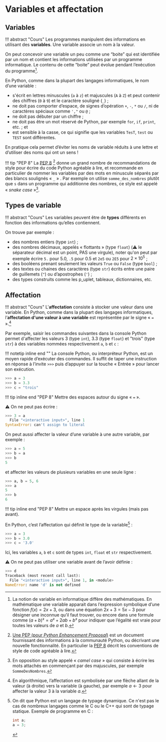 # Variables et affectation

## Variables

!!! abstract "Cours" 
    Les programmes manipulent des informations en utilisant des **variables**. Une variable associe un nom à la valeur.

On peut concevoir une variable un peu comme une “boite” qui est identifiée par un nom et contient les informations utilisées par un programme informatique. Le contenu de cette “boite” peut évolue pendant l’exécution du programme[^1.1].

En Python, comme dans la plupart des langages informatiques, le nom d’une variable :

- s'écrit en lettres minuscules (```a``` à ```z```) et majuscules (```A``` à ```Z```) et peut contenir des chiffres (```0``` à ```9```) et le caractère souligné (```_```) ;
- ne doit pas comporter d’espace, de signes d’opération ```+```, ```-```, ```*``` ou ```/```, ni de caractères spéciaux comme ```',"``` ou ```@``` ;
- ne doit pas débuter par un chiffre ;
- ne doit pas être un mot réservé de Python, par exemple ```for```, ```if```, ```print```, etc. ; et
- est sensible à la casse, ce qui signifie que les variables ```TesT```, ```test``` ou ```TEST``` sont différentes.

En pratique cela permet d’éviter les noms de variable réduits à une lettre et d’utiliser des noms qui ont un sens ! 

!!! tip "PEP 8" 
    La [PEP 8](https://peps.python.org/pep-0008/) [^1.2] donne un grand nombre de recommandations de style pour écrire du code Python agréable à lire, et recommande en particulier de nommer les variables par des mots en minuscule séparés par des blancs soulignés  « ```_``` » . Par exemple on utilise `somme_des_nombres` plutôt que `s` dans un programme qui additionne des nombres, ce style est appelé  « *snake case* »[^1.3].

[^1.1]:
    La notion de variable en informatique diffère des mathématiques. En mathématique une variable apparait dans l’expression symbolique d’une fonction $f(x)=2x+3$, ou dans une équation $2x+3=5x-3$ pour désigner une inconnue qu’il faut trouver, ou encore dans  une formule comme $(a+b)² =a²+2ab+b²$ pour indiquer que l’égalité est vraie pour toutes les valeurs de $a$ et $b$.

[^1.2]:
    [Une PEP (pour *Python Enhancement Proposal*)](https://www.python.org/dev/peps/#introduction) est un document fournissant des informations à la communauté Python, ou décrivant une nouvelle fonctionnalité. En particulier la [PEP 8](https://peps.python.org/pep-0008/) décrit les conventions de style de code agréable à lire.

[^1.3]: 
    En opposition au style appelé « *camel case* » qui consiste à écrire les mots attachés en commençant par des majuscules, par exemple ```SommeDesNombres```.

## Types de variable

!!! abstract "Cours" 
    Les variables peuvent être de **types** différents en fonction des informations qu’elles contiennent.

On trouve par exemple :

- des nombres entiers (type ```int```) ;
- des nombres décimaux, appelés « flottants » (type ```float```)  (:warning: le séparateur décimal est un point, PAS une virgule), noter qu'on peut par exemple écrire `5.` pour 5.0, `.5` pour 0.5 et `2e5` ou `2E5` pour $2 \times 10^5$ ;
- des booléens prenant seulement les valeurs `True` ou `False` (type ```bool```) ;
- des textes ou chaines des caractères (type ```str```) écrits entre une paire de guillemets (```"```) ou d’apostrophes (```'```) ;
- des types construits comme les p_uplet, tableaux, dictionnaires, etc. 

##	Affectation

!!! abstract "Cours" 
    L'**affectation** consiste à stocker une valeur dans une variable. En Python, comme dans la plupart des langages informatiques, l’**affectation d'une valeur à une variable** est représentée par le signe « `=` ».[^1.4]

[^1.4]: En algorithmique, l’affectation est symbolisée par une flèche allant de la valeur (à droite) vers la variable (à gauche), par exemple $a←3$ pour affecter  la valeur $3$ à la variable $a$.

Par exemple, saisir les commandes suivantes dans la console Python permet d'affecter les valeurs 3 (type `int`), 3.3 (type `float`) et "trois" (type `str`) à des variables nommées respectivement `a`, `b` et `c`  :

!!! notetip inline end "" 
    La console Python, ou interpréteur Python, est un moyen rapide d’exécuter des commandes. Il suffit de taper une instruction en réponse à l’invite `>>>` puis d’appuyer sur la touche « Entrée » pour lancer son exécution.


``` python 
>>> a = 3
>>> b = 3.3
>>> c = "trois"
```

!!! tip inline end "PEP 8" 
    Mettre des espaces autour du signe « `=` ».

:warning: On ne peut pas écrire :
``` python 
>>> 3 = a
  File "<interactive input>", line 1
SyntaxError: can't assign to literal
```

On peut aussi affecter la valeur d’une variable à une autre variable, par exemple :
``` python 
>>> a = 5
>>> b = a
>>> b
5
```
et affecter les valeurs de plusieurs variables en une seule ligne :
``` python 
>>> a, b = 5, 6
>>> a
5
>>> b
6
```
!!! tip inline end "PEP 8" 
    Mettre un espace après les virgules (mais pas avant).

En Python, c’est l’affectation qui définit le type de la variable[^1.5] :

[^1.5]: 
    On dit que Python est un langage de typage dynamique. Ce n'est pas le cas de nombreux langages comme le C  ou le C++ qui sont de typage statique. 
    Exemple de programme en C :  
    ```C
    int a;
    a = 3; 
    ```


``` python 
>>> a = 3
>>> b = 3.0
>>> c = '3.0'
```
Ici, les variables ```a```, ```b``` et ```c``` sont de types ```int```, ```float``` et ```str``` respectivement. 

:warning: On ne peut pas utiliser une variable avant de l’avoir définie :
``` python 
>>> d
Traceback (most recent call last):
  File "<interactive input>", line 1, in <module>
NameError: name 'd' is not defined
```
